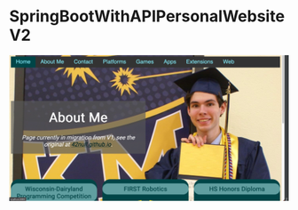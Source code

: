 
# SpringBootWithAPIPersonalWebsiteV2


![Screenshot 2023-04-19 at 8.02.47 AM.png](server%2Fsrc%2Fmain%2Fresources%2Fstatic%2Fimg%2FgitImages%2FScreenshot%202023-04-19%20at%208.02.47%20AM.png)